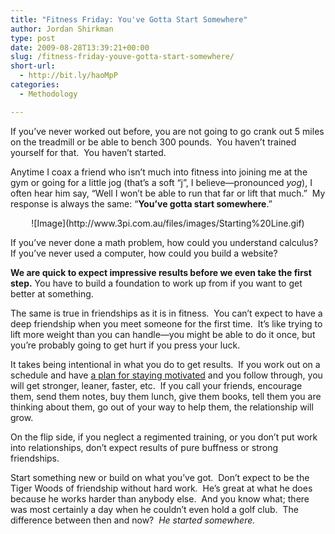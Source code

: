 ```yaml
---
title: "Fitness Friday: You've Gotta Start Somewhere"
author: Jordan Shirkman
type: post
date: 2009-08-28T13:39:21+00:00
slug: /fitness-friday-youve-gotta-start-somewhere/
short-url:
  - http://bit.ly/haoMpP
categories:
  - Methodology

---
```

If you’ve never worked out before, you are not going to go crank out 5 miles on the treadmill or be able to bench 300 pounds.  You haven’t trained yourself for that.  You haven’t started.

Anytime I coax a friend who isn’t much into fitness into joining me at the gym or going for a little jog (that’s a soft “j”, I believe—pronounced _yog_), I often hear him say, “Well I won’t be able to run that far or lift that much.”  My response is always the same: “**You’ve gotta start somewhere**.”

<p style="text-align:center;">
  ![Image](http://www.3pi.com.au/files/images/Starting%20Line.gif)
</p>

If you’ve never done a math problem, how could you understand calculus?  If you’ve never used a computer, how could you build a website?

**We are quick to expect impressive results before we even take the first step.** You have to build a foundation to work up from if you want to get better at something.

The same is true in friendships as it is in fitness.  You can’t expect to have a deep friendship when you meet someone for the first time.  It’s like trying to lift more weight than you can handle—you might be able to do it once, but you’re probably going to get hurt if you press your luck.

It takes being intentional in what you do to get results.  If you work out on a schedule and have [a plan for staying motivated](http://jshirkman.wordpress.com/2009/08/07/fitness-friday-the-art-of-motivation/) and you follow through, you will get stronger, leaner, faster, etc.  If you call your friends, encourage them, send them notes, buy them lunch, give them books, tell them you are thinking about them, go out of your way to help them, the relationship will grow.

On the flip side, if you neglect a regimented training, or you don’t put work into relationships, don’t expect results of pure buffness or strong friendships.

Start something new or build on what you’ve got.  Don’t expect to be the Tiger Woods of friendship without hard work.  He’s great at what he does because he works harder than anybody else.  And you know what; there was most certainly a day when he couldn’t even hold a golf club.  The difference between then and now?  _He started somewhere._

